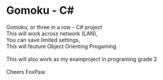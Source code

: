 # Gomoku - C#
Gomoku, or three in a row - C# project\
This will work across network (LAN),\
You can save limited settings,\
This will feuture Object Orienting Progaming \
\
This will also work as my examproject in programing grade 2\
\
Cheers FoxPaw
